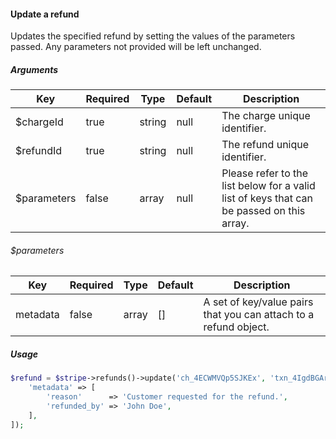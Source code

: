 #### Update a refund

Updates the specified refund by setting the values of the parameters passed. Any parameters not provided will be left unchanged.

##### Arguments

<table>
    <thead>
        <th>Key</th>
        <th>Required</th>
        <th>Type</th>
        <th>Default</th>
        <th>Description</th>
    </thead>
    <tbody>
        <tr>
            <td>$chargeId</td>
            <td>true</td>
            <td>string</td>
            <td>null</td>
            <td>The charge unique identifier.</td>
        </tr>
        <tr>
            <td>$refundId</td>
            <td>true</td>
            <td>string</td>
            <td>null</td>
            <td>The refund unique identifier.</td>
        </tr>
        <tr>
            <td>$parameters</td>
            <td>false</td>
            <td>array</td>
            <td>null</td>
            <td>Please refer to the list below for a valid list of keys that can be passed on this array.</td>
        </tr>
    </tbody>
</table>

###### $parameters

<table>
    <thead>
        <th>Key</th>
        <th>Required</th>
        <th>Type</th>
        <th>Default</th>
        <th>Description</th>
    </thead>
    <tbody>
        <tr>
            <td>metadata</td>
            <td>false</td>
            <td>array</td>
            <td>[]</td>
            <td>A set of key/value pairs that you can attach to a refund object.</td>
        </tr>
    </tbody>
</table>

##### Usage

```php
$refund = $stripe->refunds()->update('ch_4ECWMVQp5SJKEx', 'txn_4IgdBGArAOeiQw', [
    'metadata' => [
        'reason'      => 'Customer requested for the refund.',
        'refunded_by' => 'John Doe',
    ],
]);
```
